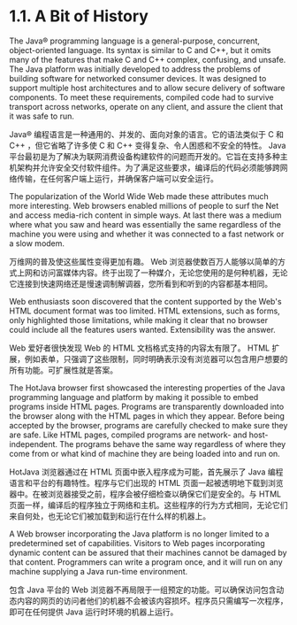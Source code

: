 # 1.1. A Bit of History

The Java® programming language is a general-purpose, concurrent, object-oriented language. Its syntax is similar to C and C++, but it omits many of the features that make C and C++ complex, confusing, and unsafe. The Java platform was initially developed to address the problems of building software for networked consumer devices. It was designed to support multiple host architectures and to allow secure delivery of software components. To meet these requirements, compiled code had to survive transport across networks, operate on any client, and assure the client that it was safe to run.

Java® 编程语言是一种通用的、并发的、面向对象的语言。它的语法类似于 C 和 C++ ，但它省略了许多使 C 和 C++ 变得复杂、令人困惑和不安全的特性。 Java 平台最初是为了解决为联网消费设备构建软件的问题而开发的。它旨在支持多种主机架构并允许安全交付软件组件。为了满足这些要求，编译后的代码必须能够跨网络传输，在任何客户端上运行，并确保客户端可以安全运行。

The popularization of the World Wide Web made these attributes much more interesting. Web browsers enabled millions of people to surf the Net and access media-rich content in simple ways. At last there was a medium where what you saw and heard was essentially the same regardless of the machine you were using and whether it was connected to a fast network or a slow modem.

万维网的普及使这些属性变得更加有趣。 Web 浏览器使数百万人能够以简单的方式上网和访问富媒体内容。终于出现了一种媒介，无论您使用的是何种机器，无论它连接到快速网络还是慢速调制解调器，您所看到和听到的内容都基本相同。

Web enthusiasts soon discovered that the content supported by the Web's HTML document format was too limited. HTML extensions, such as forms, only highlighted those limitations, while making it clear that no browser could include all the features users wanted. Extensibility was the answer.

Web 爱好者很快发现 Web 的 HTML 文档格式支持的内容太有限了。 HTML 扩展，例如表单，只强调了这些限制，同时明确表示没有浏览器可以包含用户想要的所有功能。可扩展性就是答案。

The HotJava browser first showcased the interesting properties of the Java programming language and platform by making it possible to embed programs inside HTML pages. Programs are transparently downloaded into the browser along with the HTML pages in which they appear. Before being accepted by the browser, programs are carefully checked to make sure they are safe. Like HTML pages, compiled programs are network- and host-independent. The programs behave the same way regardless of where they come from or what kind of machine they are being loaded into and run on.

HotJava 浏览器通过在 HTML 页面中嵌入程序成为可能，首先展示了 Java 编程语言和平台的有趣特性。程序与它们出现的 HTML 页面一起被透明地下载到浏览器中。在被浏览器接受之前，程序会被仔细检查以确保它们是安全的。与 HTML 页面一样，编译后的程序独立于网络和主机。这些程序的行为方式相同，无论它们来自何处，也无论它们被加载到和运行在什么样的机器上。

A Web browser incorporating the Java platform is no longer limited to a predetermined set of capabilities. Visitors to Web pages incorporating dynamic content can be assured that their machines cannot be damaged by that content. Programmers can write a program once, and it will run on any machine supplying a Java run-time environment.

包含 Java 平台的 Web 浏览器不再局限于一组预定的功能。可以确保访问包含动态内容的网页的访问者他们的机器不会被该内容损坏。程序员只需编写一次程序，即可在任何提供 Java 运行时环境的机器上运行。

